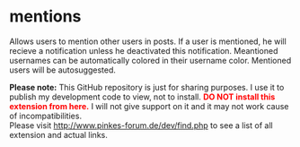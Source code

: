 mentions
========

Allows users to mention other users in posts. If a user is mentioned, he will recieve a notification unless he deactivated this notification. Meantioned usernames can be automatically colored in their username color. Mentioned users will be autosuggested.

<b>Please note:</b>
This GitHub repository is just for sharing purposes.
I use it to publish my development code to view, not to install. <b style="color:red;">DO NOT install this extension from here.</b> I will not give support on it and it may not work cause of incompatibilities.<br />
Please visit http://www.pinkes-forum.de/dev/find.php to see a list of all extension and actual links.
